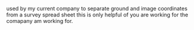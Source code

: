 used by my current company to separate ground and image coordinates from a survey spread sheet this is only helpful of you are working for the comapany am working for. 
